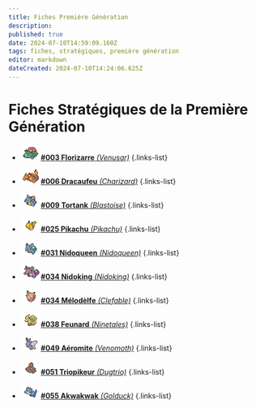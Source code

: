 ```yaml
---
title: Fiches Première Génération
description: 
published: true
date: 2024-07-10T14:59:09.160Z
tags: fiches, stratégiques, première génération
editor: markdown
dateCreated: 2024-07-10T14:24:06.625Z
---
```


# Fiches Stratégiques de la Première Génération
- [![list_florizarre.png](/images/fiches_strat/list_florizarre.png)**#003 Florizarre** *(Venusar)*](https://team-rooket.dwcloud.fr/)
{.links-list}

- [![list_dracaufeu.png](/images/fiches_strat/list_dracaufeu.png)**#006 Dracaufeu** *(Charizard)*](https://team-rooket.dwcloud.fr/)
{.links-list}

- [![list_tortank.png](/images/fiches_strat/list_tortank.png)**#009 Tortank** *(Blastoise)*](https://team-rooket.dwcloud.fr/)
{.links-list}

- [![list_pikachu.png](/images/fiches_strat/list_pikachu.png)**#025 Pikachu** *(Pikachu)*](https://team-rooket.dwcloud.fr/)
{.links-list}

- [![list_nidoqueen.png](/images/fiches_strat/list_nidoqueen.png)**#031 Nidoqueen** *(Nidoqueen)*](https://team-rooket.dwcloud.fr/)
{.links-list}

- [![list_nidoking.png](/images/fiches_strat/list_nidoking.png)**#034 Nidoking** *(Nidoking)*](https://team-rooket.dwcloud.fr/)
{.links-list}

- [![list_melodelfe.png](/images/fiches_strat/list_melodelfe.png)**#034 Mélodèlfe** *(Clefable)*](https://team-rooket.dwcloud.fr/)
{.links-list}

- [![list_feunard.png](/images/fiches_strat/list_feunard.png)**#038 Feunard** *(Ninetales)*](https://team-rooket.dwcloud.fr/)
{.links-list}

- [![list_aeromite.png](/images/fiches_strat/list_aeromite.png)**#049 Aéromite** *(Venomoth)*](https://team-rooket.dwcloud.fr/)
{.links-list}

- [![list_triopikeur.png](/images/fiches_strat/list_triopikeur.png)**#051 Triopikeur** *(Dugtrio)*](https://team-rooket.dwcloud.fr/)
{.links-list}

- [![list_akwakwak.png](/images/fiches_strat/list_akwakwak.png)**#055 Akwakwak** *(Golduck)*](https://team-rooket.dwcloud.fr/)
{.links-list}